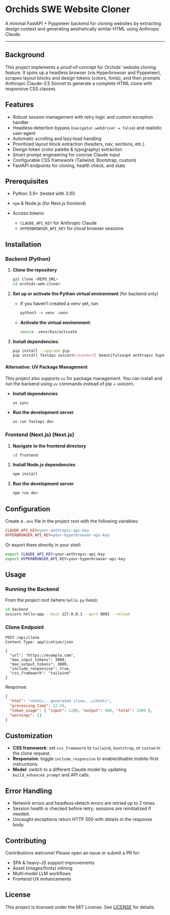 # Orchids SWE Website Cloner

A minimal FastAPI + Pyppeteer backend for cloning websites by extracting design context and generating aesthetically similar HTML using Anthropic Claude.

---
## Background

This project implements a proof‑of‑concept for Orchids’ website cloning feature. It spins up a headless browser (via Hyperbrowser and Pyppeteer), scrapes layout blocks and design tokens (colors, fonts), and then prompts Anthropic Claude-3.5 Sonnet to generate a complete HTML clone with responsive CSS classes.

## Features

* Robust session management with retry logic and custom exception handler
* Headless‐detection bypass (`navigator.webdriver = false`) and realistic user‑agent
* Automatic scrolling and lazy‑load handling
* Prioritized layout block extraction (headers, nav, sections, etc.)
* Design token (color palette & typography) extraction
* Smart prompt engineering for concise Claude input
* Configurable CSS framework (Tailwind, Bootstrap, custom)
* FastAPI endpoints for cloning, health check, and stats

## Prerequisites

* Python 3.9+ (tested with 3.10)
* `npm` & Node.js (for Next.js frontend)
* Access tokens:

  * `CLAUDE_API_KEY` for Anthropic Claude
  * `HYPERBROWSER_API_KEY` for cloud browser sessions

## Installation

### Backend (Python)

1. **Clone the repository**

   ```bash
   git clone <REPO_URL>
   cd orchids-web-cloner
   ```

2. **Set up or activate the Python virtual environment** (for backend only)

   * If you haven’t created a venv yet, run:

     ```bash
     python3 -m venv .venv
     ```

   * **Activate the virtual environment**:

     ```bash
     source .venv/bin/activate
     ```

3. **Install dependencies:**

   ```bash
   pip install --upgrade pip
   pip install fastapi uvicorn[standard] beautifulsoup4 anthropic hyperbrowser pyppeteer pydantic
   ```

#### Alternative: UV Package Management

This project also supports `uv` for package management. You can install and run the backend using `uv` commands instead of pip + uvicorn.

* **Install dependencies**

  ```bash
  uv sync
  ```

* **Run the development server**

  ```bash
  uv run fastapi dev
  ```

### Frontend (Next.js) (Next.js)

1. **Navigate to the frontend directory**

   ```bash
   cd frontend
   ```

2. **Install Node.js dependencies**

   ```bash
   npm install
   ```

3. **Run the development server**

   ```bash
   npm run dev
   ```

## Configuration

Create a `.env` file in the project root with the following variables:

```ini
CLAUDE_API_KEY=your-anthropic-api-key
HYPERBROWSER_API_KEY=your-hyperbrowser-api-key
```

Or export them directly in your shell:

```bash
export CLAUDE_API_KEY=your-anthropic-api-key
export HYPERBROWSER_API_KEY=your-hyperbrowser-api-key
```

## Usage

### Running the Backend

From the project root (where `hello.py` lives):

   ```bash
   cd backend
   uvicorn hello:app --host 127.0.0.1 --port 8002 --reload
   ```


### Clone Endpoint

```http
POST /api/clone
Content-Type: application/json

{
  "url": "https://example.com",
  "max_input_tokens": 3000,
  "max_output_tokens": 3000,
  "include_responsive": true,
  "css_framework": "tailwind"
}
```

Response:

```json
{
  "html": "<html>...generated clone...</html>",
  "processing_time": 12.34,
  "token_usage": { "input": 1200, "output": 800, "total": 2000 },
  "warnings": []
}
```

## Customization

* **CSS framework**: set `css_framework` to `tailwind`, `bootstrap`, or `custom` in the clone request.
* **Responsive**: toggle `include_responsive` to enable/disable mobile-first instructions.
* **Model**: switch to a different Claude model by updating `build_enhanced_prompt` and API calls.

## Error Handling

* Network errors and headless‐detach errors are retried up to 2 times.
* Session health is checked before retry; sessions are reinitialized if needed.
* Uncaught exceptions return HTTP 500 with details in the response body.

## Contributing

Contributions welcome! Please open an issue or submit a PR for:

* SPA & heavy‑JS support improvements
* Asset (images/fonts) inlining
* Multi‑model LLM workflows
* Frontend UX enhancements

## License

This project is licensed under the MIT License. See [LICENSE](LICENSE) for details.
